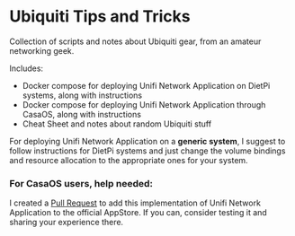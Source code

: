# Ubiquiti Tips and Tricks

Collection of scripts and notes about Ubiquiti gear, from an amateur networking geek.

Includes:

- Docker compose for deploying Unifi Network Application on DietPi systems, along with instructions
- Docker compose for deploying Unifi Network Application through CasaOS, along with instructions
- Cheat Sheet and notes about random Ubiquiti stuff

For deploying Unifi Network Application on a **generic system**, I suggest to follow instructions for DietPi systems and just change the volume bindings and resource allocation to the appropriate ones for your system.

### For CasaOS users, help needed:

I created a [Pull Request](https://github.com/IceWhaleTech/CasaOS-AppStore/pull/374) to add this implementation of Unifi Network Application to the official AppStore. If you can, consider testing it and sharing your experience there.
